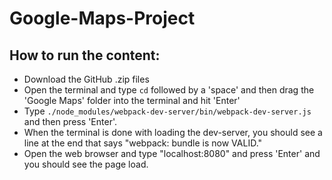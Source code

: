 # Google-Maps-Project
## How to run the content:
* Download the GitHub .zip files
* Open the terminal and type `cd` followed by a 'space' and then drag the 'Google Maps' folder into the terminal and hit 'Enter'
* Type `./node_modules/webpack-dev-server/bin/webpack-dev-server.js` and then press 'Enter'.
* When the terminal is done with loading the dev-server, you should see a line at the end that says "webpack: bundle is now VALID."
* Open the web browser and type "localhost:8080" and press 'Enter' and you should see the page load.
